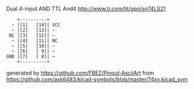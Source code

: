 Dual 4-input AND
TTL And4
http://www.ti.com/lit/gpn/sn74LS21


	    +----------+
	  ~ |[1]   [14]| VCC
	  ~ |[2]   [13]| ~
	 NC |[3]   [12]| ~
	  ~ |[4]   [11]| NC
	  ~ |[5]   [10]| ~
	  ~ |[6]   [ 9]| ~
	GND |[7]   [ 8]| ~
	    +----------+


generated by https://github.com/FBEZ/Pinout-AsciiArt from https://github.com/ask6483/kicad-symbols/blob/master/74xx.kicad_sym